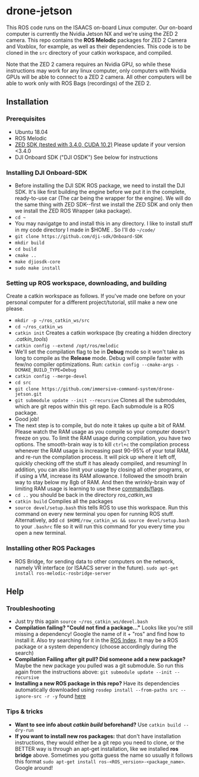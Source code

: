 # drone-jetson
This ROS code runs on the ISAACS on-board Linux computer. Our on-board computer is currently the Nvidia Jetson NX and we're using the ZED 2 camera. This repo contains the **ROS Melodic** packages for ZED 2 Camera and Voxblox, for example, as well as their dependencies. This code is to be cloned in the `src` directory of your catkin workspace, and compiled.

Note that the ZED 2 camera requires an Nvidia GPU, so while these instructions may work for any linux computer, only computers with Nvidia GPUs will be able to connect to a ZED 2 camera. All other computers will be able to work only with ROS Bags (recordings) of the ZED 2.

## Installation

### Prerequisites

- Ubuntu 18.04
- ROS Melodic
- [ZED SDK (tested with 3.4.0, CUDA 10.2)](https://www.stereolabs.com/developers/release/) Please update if your version <3.4.0
- DJI Onboard SDK ("DJI OSDK") See below for instructions

### Installing DJI Onboard-SDK
- Before installing the DJI SDK ROS package, we need to install the DJI SDK. It's like first building the engine before we put it in the complete, ready-to-use car (The car being the wrapper for the engine). We will do the same thing with ZED SDK--first we install the ZED SDK and only then we install the ZED ROS Wrapper (aka package).
- `cd ~`
- You may navigatge to and install this in any directory. I like to install stuff in my code directory I made in $HOME . So I'll do `~/code/`
- `git clone https://github.com/dji-sdk/Onboard-SDK`
- `mkdir build`
- `cd build`
- `cmake ..`
- `make djiosdk-core`
- `sudo make install`

### Setting up ROS workspace, downloading, and building

Create a catkin workspace as follows. If you've made one before on your personal computer for a different project/tutorial, still make a new one please.

- `mkdir -p ~/ros_catkin_ws/src`
- `cd ~/ros_catkin_ws`
- `catkin init` Creates a catkin workspace (by creating a hidden directory *.catkin_tools*)
- `catkin config --extend /opt/ros/melodic`
- We'll set the compilation flag to be in **Debug** mode so it won't take as long to compile as the **Release** mode. Debug will compile faster with few/no compiler optimizations. Run: `catkin config --cmake-args -DCMAKE_BUILD_TYPE=Debug` 
- `catkin config --merge-devel`
- `cd src`
- `git clone https://github.com/immersive-command-system/drone-jetson.git`
- `git submodule update --init --recursive` Clones all the submodules, which are git repos within this git repo. Each submodule is a ROS package.
- Good job!
- The next step is to compile, but do note it takes up quite a bit of RAM. Please watch the RAM usage as you compile so your computer doesn't freeze on you. To limit the RAM usage during compilation, you have two options. The smooth-brain way is to kill `ctrl+c` the compilation process whenever the RAM usage is increasing past 90-95% of your total RAM, and re-run the compilation process. It will pick up where it left off, quickly checking off the stuff it has aleady compiled, and resuming! In addition, you can also limit your usage by closing all other programs, or if using a VM, increase its RAM allowance. I followed the smooth brain way to stay below my 8gb of RAM. And then the wrinkly-brain way of limiting RAM usage is learning to use these [commands/flags](https://github.com/catkin/catkin_tools/issues/167).
- `cd ..` you should be back in the directory *ros_catkin_ws*
- `catkin build` Compiles all the packages
- `source devel/setup.bash` this tells ROS to use this workspace. Run this command on every new terminal you open for running ROS stuff. Alternatively, add `cd $HOME/row_catkin_ws && source devel/setup.bash` to your `.bashrc` file so it will run this command for you every time you open a new terminal.



### Installing other ROS Packages
- ROS Bridge, for sending data to other computers on the network, namely VR interface (or ISAACS server in the future). `sudo apt-get install ros-melodic-rosbridge-server`

## Help

### Troubleshooting
- Just try this again `source ~/ros_catkin_ws/devel.bash`
- **Compilation failing? "Could not find a package..."** Looks like you're still missing a dependency! Google the name of it + "ros" and find how to install it. Also try searching for it in the [ROS Index](https://index.ros.org/). It may be a ROS package or a system dependency (choose accordingly during the search)
- **Compilation Failing after git pull? Did someone add a new package?** Maybe the new package you pulled was a git submodule. So run this again from the instructions above: `git submodule update --init --recursive`
- **Installing a new ROS package in this repo?** Have its dependencies automatically downloaded using `rosdep install --from-paths src --ignore-src -r -y` found [here](http://wiki.ros.org/rosdep#Install_dependency_of_all_packages_in_the_workspace)

### Tips & tricks
- **Want to see info about *catkin build* beforehand?** Use `catkin build --dry-run`
- **If you want to install new ros packages:** that don't have installation instructions, they would either be a git repo you need to clone, or the BETTER way is through an apt-get installation, like we installed **ros bridge** above. Sometimes you gotta guess the name so usually it follows this format `sudo apt-get install ros-<ROS_version>-<package_name>`. Google around!





